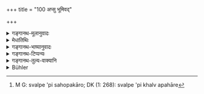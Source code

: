 +++
title = "100 अप्सु भूमिवद्"

+++

<details><summary>गङ्गानथ-मूलानुवादः</summary>

‘That concerning water they declare to be similar to that concerning land; as also that relating to the sexual enjoyment of women, and to gems, water-born as well as granitic.’—(100)
</details>

<details><summary>मेधातिथिः</summary>

कूपतडागादिस्थे महति जले स्वल्पे वा[^३३७] **भूमिवद्** दोषः । **स्त्रीणां भोगे च मैथुना**ख्ये- केनेयं स्त्री भुक्ता मैथुनधर्मेणेति । **अब्जेषु रत्नेषु** मनयो रत्नानि मुक्ताद्याः । **अश्ममयेषु** वैडूर्यादिषु । **रत्नेष्व्** इति संबध्यते । द्विविधान्य् एव रत्नानि जलजान्य् अश्ममयानि च । अतो रत्नग्रहण एव कर्तव्ये विशेषणद्वयोपादानं श्लोकपूरणार्थम् । अद्भ्यो जातान्य् **अब्जानि** । अश्मनो विकारा **अश्ममयानि** ॥ ८.१०० ॥


[^३३७]:
     M G: svalpe 'pi sahopakāro; DK (1: 268): svalpe 'pi khalv apahāre



## ०२
</details>

<details><summary>गङ्गानथ-भाष्यानुवादः</summary>

The sin accruing from false evidence relating to the water—much or little—contained in wells, tanks and other reservoirs—is similar to that in the ease of land.

‘*Sexual enjoyment of women*’;—*i.e*., in answer to the question—‘by whom has this woman been ravished sexually.’

‘*Water-born gems*,’—such as the pearl;—‘*granitic gems*’—the emerald and the like;—the term ‘*gems*’ being construed both ways. There are various kinds of gems, waterborn and granitic; hence all that was necessary was to mention the ‘*gems*’ only; and the mention of the qualifying epithet must he taken only as serving the purpose of filling up the metre.

‘*Water-born*’—produced in water.

‘*Granitic*’—formed from stones.—(100)
</details>

<details><summary>गङ्गानथ-टिप्पन्यः</summary>

This verse is quoted in *Smṛticandrikā* (Vyavahāra, p. 205),—and in
*Kṛtyakalpataru*.
</details>

<details><summary>गङ्गानथ-तुल्य-वाक्यानि</summary>

*Gautama* (13.18-19).—‘By false evidence regarding water, one incurs the
same guilt as in that regarding land; likewise by false evidence regarding criminal intercourse.’
</details>

<details><summary>Bühler</summary>

100	'They declare (false evidence) concerning water, concerning the carnal enjoyment of women, and concerning all gems, produced in water, or consisting of stones (to be) equally (wicked) as a lie concerning land.
</details>
